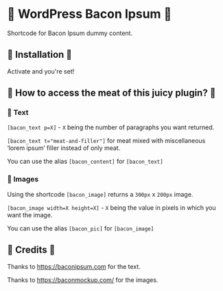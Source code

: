 # 🥓 WordPress Bacon Ipsum 🥓
Shortcode for Bacon Ipsum dummy content.

## 🥓 Installation 🥓
Activate and you're set!

## 🥓 How to access the meat of this juicy plugin? 🥓

### 🥓 Text 

`[bacon_text p=X]` - `X` being the number of paragraphs you want returned.

`[bacon_text t="meat-and-filler"]` for meat mixed with miscellaneous ‘lorem ipsum’ filler instead of only meat.

You can use the alias `[bacon_content]` for `[bacon_text]`

### 🥓 Images

Using the shortcode `[bacon_image]` returns a `300px` x `200px` image.

`[bacon_image width=X height=X]` - `X` being the value in pixels in which you want the image.

You can use the alias `[bacon_pic]` for `[bacon_image]`

## 🥓 Credits 🥓

Thanks to https://baconipsum.com for the text.

Thanks to https://baconmockup.com/ for the images.


